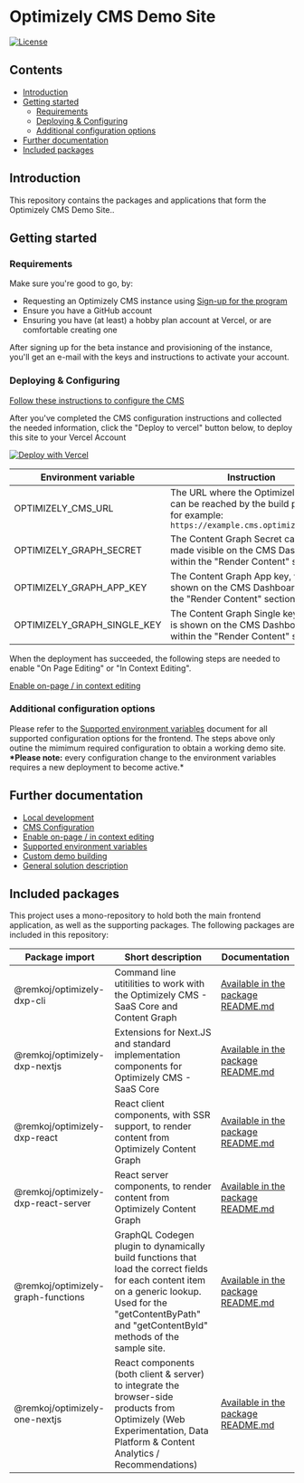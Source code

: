 # Optimizely CMS Demo Site <!-- omit in toc -->

[![License](https://img.shields.io/badge/License-Apache_2.0-blue.svg)](./LICENSE)

## Contents <!-- omit in toc -->

- [Introduction](#introduction)
- [Getting started](#getting-started)
  - [Requirements](#requirements)
  - [Deploying \& Configuring](#deploying--configuring)
  - [Additional configuration options](#additional-configuration-options)
- [Further documentation](#further-documentation)
- [Included packages](#included-packages)

## Introduction

This repository contains the packages and applications that form the Optimizely CMS Demo Site..

## Getting started

### Requirements

Make sure you're good to go, by:

- Requesting an Optimizely CMS instance using [Sign-up for the program](https://www.optimizely.com/saas-core-waitlist/)
- Ensure you have a GitHub account
- Ensuring you have (at least) a hobby plan account at Vercel, or are comfortable creating one

After signing up for the beta instance and provisioning of the instance, you'll get an e-mail with the keys and instructions to activate your account.

### Deploying & Configuring

[Follow these instructions to configure the CMS](docs/cms-config.md)

After you've completed the CMS configuration instructions and collected the needed information, click the "Deploy to vercel" button below, to deploy this site to your Vercel Account

[![Deploy with Vercel](https://vercel.com/button)](https://vercel.com/new/clone?repository-url=https%3A%2F%2Fgithub.com%2Fepiserver%2Fcms-saas-vercel-demo&env=OPTIMIZELY_CMS_URL,OPTIMIZELY_GRAPH_SECRET,OPTIMIZELY_GRAPH_APP_KEY,OPTIMIZELY_GRAPH_SINGLE_KEY&root-directory=apps/frontend&framework=nextjs&project-name=optly-cms-demo&repository-name=optly-cms-demo&demo-title=Optimizely%20CMS%20Demo&demo-description=A%20site%20powered%20by%20the%20Optimizely%20CMS%2C%20showcasing%20the%20speed%20of%20a%20static%20site%2C%20without%20sacrificing%20editor%20capability.&demo-url=https%3A%2F%2Fsaas-cms-demo.vercel.app%2F&demo-image=https%3A%2F%2Fwww.optimizely.com%2Fglobalassets%2F02.-global-images%2Fproduct-icons%2Ffor-dark-bkgs%2Fopt-icononly_solution_icon_55px_dark_orchestrate.svg)

| Environment variable        | Instruction                                                                                                              |
| --------------------------- | ------------------------------------------------------------------------------------------------------------------------ |
| OPTIMIZELY_CMS_URL          | The URL where the Optimizely CMS can be reached by the build process; for example: `https://example.cms.optimizely.com/` |
| OPTIMIZELY_GRAPH_SECRET     | The Content Graph Secret can be made visible on the CMS Dashboard, within the "Render Content" section.                  |
| OPTIMIZELY_GRAPH_APP_KEY    | The Content Graph App key, which is shown on the CMS Dashboard, within the "Render Content" section.                     |
| OPTIMIZELY_GRAPH_SINGLE_KEY | The Content Graph Single key , which is shown on the CMS Dashboard, within the "Render Content" section.                 |

When the deployment has succeeded, the following steps are needed to enable "On Page Editing" or "In Context Editing".

[Enable on-page / in context editing](docs/editing.md)

### Additional configuration options

Please refer to the [Supported environment variables](docs/env-vars.md) document for all supported configuration options for the frontend. The steps above only outine the mimimum required configuration to obtain a working demo site. **\*Please note:** every configuration change to the environment variables requires a new deployment to become active.\*

## Further documentation

- [Local development](docs/dev-env.md)
- [CMS Configuration](docs/cms-config.md)
- [Enable on-page / in context editing](docs/editing.md)
- [Supported environment variables](docs/env-vars.md)
- [Custom demo building](docs/demo-building.md)
- [General solution description](docs/solution/index.md)

## Included packages

This project uses a mono-repository to hold both the main frontend application, as well as the supporting packages. The following packages are included in this repository:

| Package import                      | Short description                                                                                                                                                                                              | Documentation                                                                               |
| ----------------------------------- | -------------------------------------------------------------------------------------------------------------------------------------------------------------------------------------------------------------- | ------------------------------------------------------------------------------------------- |
| @remkoj/optimizely-dxp-cli          | Command line utitilities to work with the Optimizely CMS - SaaS Core and Content Graph                                                                                                                         | [Available in the package README.md](packages/remkoj/optimizely-dxp-cli/README.md)          |
| @remkoj/optimizely-dxp-nextjs       | Extensions for Next.JS and standard implementation components for Optimizely CMS - SaaS Core                                                                                                                   | [Available in the package README.md](packages/remkoj/optimizely-dxp-nextjs/README.md)       |
| @remkoj/optimizely-dxp-react        | React client components, with SSR support, to render content from Optimizely Content Graph                                                                                                                     | [Available in the package README.md](packages/remkoj/optimizely-dxp-react/README.md)        |
| @remkoj/optimizely-dxp-react-server | React server components, to render content from Optimizely Content Graph                                                                                                                                       | [Available in the package README.md](packages/remkoj/optimizely-dxp-react-server/README.md) |
| @remkoj/optimizely-graph-functions  | GraphQL Codegen plugin to dynamically build functions that load the correct fields for each content item on a generic lookup. Used for the "getContentByPath" and "getContentById" methods of the sample site. | [Available in the package README.md](packages/remkoj/optimizely-graph-functions/README.md)  |
| @remkoj/optimizely-one-nextjs       | React components (both client & server) to integrate the browser-side products from Optimizely (Web Experimentation, Data Platform & Content Analytics / Recommendations)                                      | [Available in the package README.md](packages/remkoj/optimizely-one-nextjs/README.md)       |
